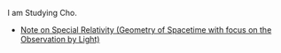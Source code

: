 <script src="https://cdn.mathjax.org/mathjax/latest/MathJax.js?config=TeX-AMS-MML_HTMLorMML" type="text/javascript"></script>
I am Studying Cho.
* [Note on Special Relativity (Geometry of Spacetime with focus on the Observation by Light)](noteSR.md)
